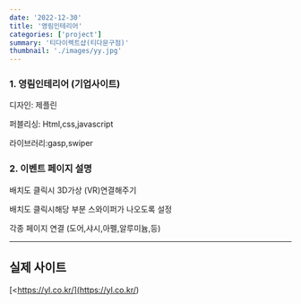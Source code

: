 ```yaml
---
date: '2022-12-30'
title: '영림인테리어'
categories: ['project']
summary: '티다이렉트샵(티다문구점)'
thumbnail: './images/yy.jpg'
---
```

### 1. 영림인테리어 (기업사이트)

디자인: 제플린

퍼블리싱: Html,css,javascript

라이브러리:gasp,swiper

### 2. 이벤트 페이지 설명

배치도 클릭시 3D가상 (VR)연결해주기

배치도 클릭시해당 부분 스와이퍼가 나오도록 설정

각종 페이지 연결 (도어,샤시,아펠,알루미늄,등)

---

## 실제 사이트



[<https://yl.co.kr/](<https://yl.co.kr/>)

